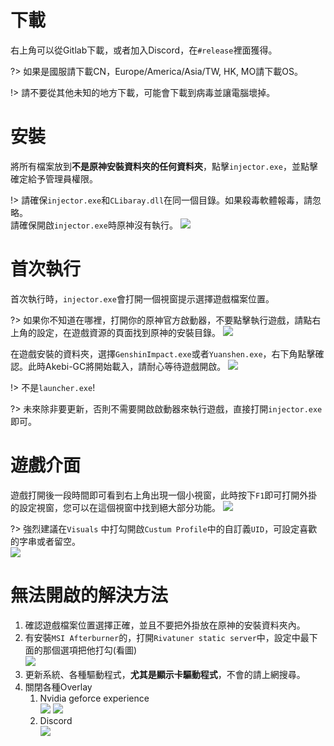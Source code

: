 <!-- zh-tw/Get_started.md -->

# 下載
右上角可以從Gitlab下載，或者加入Discord，在`#release`裡面獲得。

?> 如果是國服請下載CN，Europe/America/Asia/TW, HK, MO請下載OS。

!> 請不要從其他未知的地方下載，可能會下載到病毒並讓電腦壞掉。

# 安裝
將所有檔案放到**不是原神安裝資料夾的任何資料夾**，點擊`injector.exe`，並點擊確定給予管理員權限。

!> 請確保`injector.exe`和`CLibaray.dll`在同一個目錄。如果殺毒軟體報毒，請忽略。 <br>
請確保開啟`injector.exe`時原神沒有執行。
![](https://i.imgur.com/sq4XCrY.png)

# 首次執行
首次執行時，`injector.exe`會打開一個視窗提示選擇遊戲檔案位置。

?> 如果你不知道在哪裡，打開你的原神官方啟動器，不要點擊執行遊戲，請點右上角的設定，在遊戲資源的頁面找到原神的安裝目錄。
![](https://i.imgur.com/7VbrbzE.png)

在遊戲安裝的資料夾，選擇`GenshinImpact.exe`或者`Yuanshen.exe`，右下角點擊確認。此時Akebi-GC將開始載入，請耐心等待遊戲開啟。
![](https://i.imgur.com/qzcpcoS.png)

!> 不是`launcher.exe`!

?> 未來除非要更新，否則不需要開啟啟動器來執行遊戲，直接打開`injector.exe`即可。

# 遊戲介面

遊戲打開後一段時間即可看到右上角出現一個小視窗，此時按下`F1`即可打開外掛的設定視窗，您可以在這個視窗中找到絕大部分功能。
![](https://i.imgur.com/bTG68QH.jpg)

?> 強烈建議在`Visuals` 中打勾開啟`Custum Profile`中的自訂義`UID`，可設定喜歡的字串或者留空。 <br>
![](https://i.imgur.com/D2m8Q3S.png)

# 無法開啟的解決方法
1. 確認遊戲檔案位置選擇正確，並且不要把外掛放在原神的安裝資料夾內。
2. 有安裝`MSI Afterburner`的，打開`Rivatuner static server`中，設定中最下面的那個選項把他打勾(看圖) <br>
![](https://cdn.discordapp.com/attachments/986345462518915082/1034131428876767272/unknown.png)
3. 更新系統、各種驅動程式，**尤其是顯示卡驅動程式**，不會的請上網搜尋。
4. 關閉各種Overlay
   1. Nvidia geforce experience <br>
![](https://i.imgur.com/2tFIywj.png)
![](https://i.imgur.com/gRu6HPZ.png)
   2. Discord <br>
![](https://i.imgur.com/69DwK9k.jpg)
